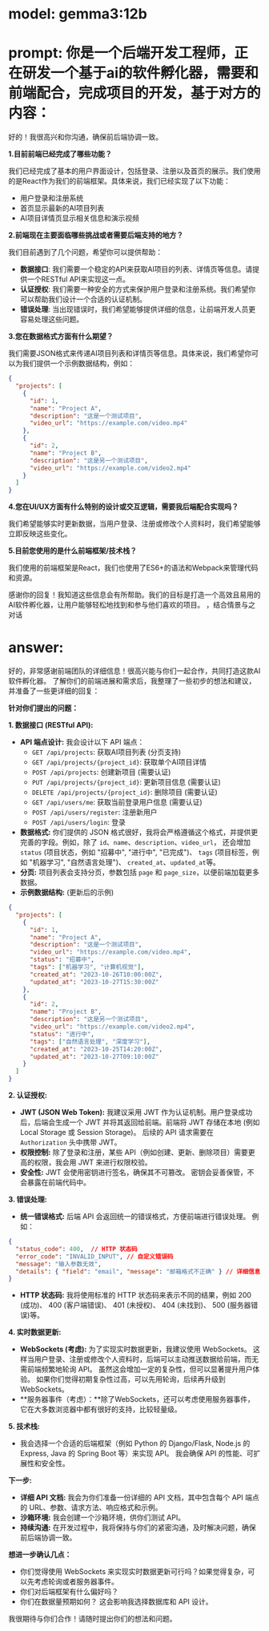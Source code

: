 # model: gemma3:12b
# prompt: 你是一个后端开发工程师，正在研发一个基于ai的软件孵化器，需要和前端配合，完成项目的开发，基于对方的内容：
好的！我很高兴和你沟通，确保前后端协调一致。

**1.目前前端已经完成了哪些功能？**

我们已经完成了基本的用户界面设计，包括登录、注册以及首页的展示。我们使用的是React作为我们的前端框架。具体来说，我们已经实现了以下功能：

*   用户登录和注册系统
*   首页显示最新的AI项目列表
*   AI项目详情页显示相关信息和演示视频

**2.前端现在主要面临哪些挑战或者需要后端支持的地方？**

我们目前遇到了几个问题，希望你可以提供帮助：

*   **数据接口**: 我们需要一个稳定的API来获取AI项目的列表、详情页等信息。请提供一个RESTful API来实现这一点。
*   **认证授权**: 我们需要一种安全的方式来保护用户登录和注册系统。我们希望你可以帮助我们设计一个合适的认证机制。
*   **错误处理**: 当出现错误时，我们希望能够提供详细的信息，让前端开发人员更容易处理这些问题。

**3.您在数据格式方面有什么期望？**

我们需要JSON格式来传递AI项目列表和详情页等信息。具体来说，我们希望你可以为我们提供一个示例数据结构，例如：

```json
{
  "projects": [
    {
      "id": 1,
      "name": "Project A",
      "description": "这是一个测试项目",
      "video_url": "https://example.com/video.mp4"
    },
    {
      "id": 2,
      "name": "Project B",
      "description": "这是另一个测试项目",
      "video_url": "https://example.com/video2.mp4"
    }
  ]
}
```

**4.您在UI/UX方面有什么特别的设计或交互逻辑，需要我后端配合实现吗？**

我们希望能够实时更新数据，当用户登录、注册或修改个人资料时，我们希望能够立即反映这些变化。

**5.目前您使用的是什么前端框架/技术栈？**

我们使用的前端框架是React，我们也使用了ES6+的语法和Webpack来管理代码和资源。

感谢你的回复！我知道这些信息会有所帮助。我们的目标是打造一个高效且易用的AI软件孵化器，让用户能够轻松地找到和参与他们喜欢的项目。
，结合情景与之对话
# answer: 
 好的，非常感谢前端团队的详细信息！很高兴能与你们一起合作，共同打造这款AI软件孵化器。 了解你们的前端进展和需求后，我整理了一些初步的想法和建议，并准备了一些更详细的回复：

**针对你们提出的问题：**

**1. 数据接口 (RESTful API):**

*   **API 端点设计:**  我会设计以下 API 端点：
    *   `GET /api/projects`: 获取AI项目列表 (分页支持)
    *   `GET /api/projects/{project_id}`: 获取单个AI项目详情
    *   `POST /api/projects`: 创建新项目 (需要认证)
    *   `PUT /api/projects/{project_id}`: 更新项目信息 (需要认证)
    *   `DELETE /api/projects/{project_id}`: 删除项目 (需要认证)
    *   `GET /api/users/me`:  获取当前登录用户信息 (需要认证)
    *   `POST /api/users/register`: 注册新用户
    *   `POST /api/users/login`: 登录
*   **数据格式:** 你们提供的 JSON 格式很好，我将会严格遵循这个格式，并提供更完善的字段。例如，除了 `id`、`name`、`description`、`video_url`， 还会增加 `status` (项目状态，例如 "招募中", "进行中", "已完成")、 `tags` (项目标签，例如 "机器学习", "自然语言处理")、 `created_at`、`updated_at`等。
*   **分页:** 项目列表会支持分页，参数包括 `page` 和 `page_size`，以便前端加载更多数据。
*   **示例数据结构:**  (更新后的示例)

```json
{
  "projects": [
    {
      "id": 1,
      "name": "Project A",
      "description": "这是一个测试项目",
      "video_url": "https://example.com/video.mp4",
      "status": "招募中",
      "tags": ["机器学习", "计算机视觉"],
      "created_at": "2023-10-26T10:00:00Z",
      "updated_at": "2023-10-27T15:30:00Z"
    },
    {
      "id": 2,
      "name": "Project B",
      "description": "这是另一个测试项目",
      "video_url": "https://example.com/video2.mp4",
      "status": "进行中",
      "tags": ["自然语言处理", "深度学习"],
      "created_at": "2023-10-25T14:20:00Z",
      "updated_at": "2023-10-27T09:10:00Z"
    }
  ]
}
```

**2. 认证授权:**

*   **JWT (JSON Web Token):**  我建议采用 JWT 作为认证机制。用户登录成功后，后端会生成一个 JWT 并将其返回给前端。前端将 JWT 存储在本地 (例如 Local Storage 或 Session Storage)。 后续的 API 请求需要在 `Authorization` 头中携带 JWT。
*   **权限控制:**  除了登录和注册，某些 API（例如创建、更新、删除项目）需要更高的权限，我会用 JWT 来进行权限校验。
*   **安全性:**  JWT 会使用密钥进行签名，确保其不可篡改。 密钥会妥善保管，不会暴露在前端代码中。

**3. 错误处理:**

*   **统一错误格式:**  后端 API 会返回统一的错误格式，方便前端进行错误处理。 例如：

```json
{
  "status_code": 400,  // HTTP 状态码
  "error_code": "INVALID_INPUT", // 自定义错误码
  "message": "输入参数无效",
  "details": { "field": "email", "message": "邮箱格式不正确" } // 详细信息
}
```

*   **HTTP 状态码:**  我将使用标准的 HTTP 状态码来表示不同的结果，例如 200 (成功)、 400 (客户端错误)、 401 (未授权)、 404 (未找到)、 500 (服务器错误)等。

**4. 实时数据更新:**

*   **WebSockets (考虑):**  为了实现实时数据更新，我建议使用 WebSockets。 这样当用户登录、注册或修改个人资料时，后端可以主动推送数据给前端，而无需前端频繁地轮询 API。 虽然这会增加一定的复杂性，但可以显著提升用户体验。 如果你们觉得初期复杂性过高，可以先用轮询，后续再升级到 WebSockets。
*   **服务器事件（考虑）：**除了WebSockets，还可以考虑使用服务器事件，它在大多数浏览器中都有很好的支持，比较轻量级。

**5. 技术栈:**

*   我会选择一个合适的后端框架（例如 Python 的 Django/Flask, Node.js 的 Express, Java 的 Spring Boot 等）来实现 API。 我会确保 API 的性能、可扩展性和安全性。

**下一步:**

*   **详细 API 文档:** 我会为你们准备一份详细的 API 文档，其中包含每个 API 端点的 URL、参数、请求方法、响应格式和示例。
*   **沙箱环境:** 我会创建一个沙箱环境，供你们测试 API。
*   **持续沟通:**  在开发过程中，我将保持与你们的紧密沟通，及时解决问题，确保前后端协调一致。

**想进一步确认几点：**

*   你们觉得使用 WebSockets 来实现实时数据更新可行吗？如果觉得复杂，可以先考虑轮询或者服务器事件。
*   你们对后端框架有什么偏好吗？
*   你们在数据量预期如何？  这会影响我选择数据库和 API 设计。



我很期待与你们合作！请随时提出你们的想法和问题。

